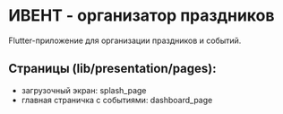 # ИВЕНТ - организатор праздников

Flutter-приложение для организации праздников и событий.

## Страницы (lib/presentation/pages):
   - загрузочный экран: splash_page
   - главная страничка с событиями: dashboard_page
